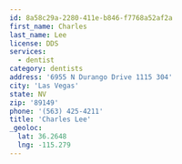 ```yaml
---
id: 8a58c29a-2280-411e-b846-f7768a52af2a
first_name: Charles
last_name: Lee
license: DDS
services:
  - dentist
category: dentists
address: '6955 N Durango Drive 1115 304'
city: 'Las Vegas'
state: NV
zip: '89149'
phone: '(563) 425-4211'
title: 'Charles Lee'
_geoloc:
  lat: 36.2648
  lng: -115.279
---
```

